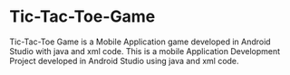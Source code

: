 # Tic-Tac-Toe-Game
Tic-Tac-Toe Game is a Mobile Application game developed in Android Studio with java and xml code.
This is a mobile Application Development Project developed in Android Studio using java and xml code.

